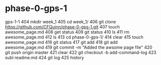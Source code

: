 # phase-0-gps-1
gps-1-1
404  mkdir week_1
  405  cd week_1/
  406  git clone https://github.com/CFQuinn/phase-0-gps-1.git
  407  touch awesome_page.md
  408  get status
  409  git status
  410  ls
  411  rm awesome_page.md
  412  ls
  413  cd phase-0-gps-1/
  414  clear
  415  touch awesome_page.md
  416  git status
  417  git add
  418  git add awesome_page.md
  419  git commit -m "Added the awsome page file"
  420  git push origin master
  421  clear
  422  git checkout -b add-command-log
  423  subl readme.md
  424  git log
  425  history